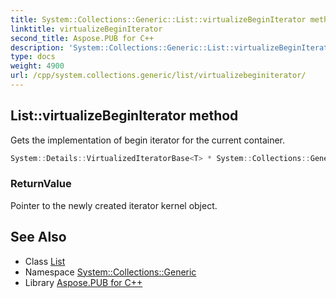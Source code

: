 ```yaml
---
title: System::Collections::Generic::List::virtualizeBeginIterator method
linktitle: virtualizeBeginIterator
second_title: Aspose.PUB for C++
description: 'System::Collections::Generic::List::virtualizeBeginIterator method. Gets the implementation of begin iterator for the current container in C++.'
type: docs
weight: 4900
url: /cpp/system.collections.generic/list/virtualizebeginiterator/
---
```

## List::virtualizeBeginIterator method


Gets the implementation of begin iterator for the current container.

```cpp
System::Details::VirtualizedIteratorBase<T> * System::Collections::Generic::List<T>::virtualizeBeginIterator() override
```


### ReturnValue

Pointer to the newly created iterator kernel object.

## See Also

* Class [List](../)
* Namespace [System::Collections::Generic](../../)
* Library [Aspose.PUB for C++](../../../)

